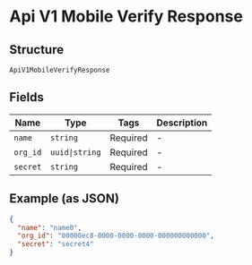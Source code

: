 
# Api V1 Mobile Verify Response

## Structure

`ApiV1MobileVerifyResponse`

## Fields

| Name | Type | Tags | Description |
|  --- | --- | --- | --- |
| `name` | `string` | Required | - |
| `org_id` | `uuid\|string` | Required | - |
| `secret` | `string` | Required | - |

## Example (as JSON)

```json
{
  "name": "name0",
  "org_id": "00000ec8-0000-0000-0000-000000000000",
  "secret": "secret4"
}
```

